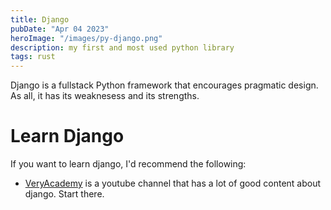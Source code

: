 ```yaml
---
title: Django
pubDate: "Apr 04 2023"
heroImage: "/images/py-django.png"
description: my first and most used python library
tags: rust
---
```


Django is a fullstack Python framework that encourages pragmatic design. As all, it has its weaknesess and its strengths.

# Learn Django

If you want to learn django, I'd recommend the following:

- [VeryAcademy](https://www.youtube.com/@veryacademy/featured) is a youtube channel that has a lot of good content about django. Start there.
